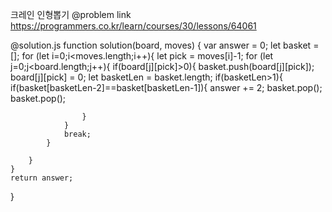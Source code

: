 크레인 인형뽑기 
@problem link
https://programmers.co.kr/learn/courses/30/lessons/64061

@solution.js
function solution(board, moves) {
    var answer = 0;
    let basket = [];
    for (let i=0;i<moves.length;i++){
        let pick = moves[i]-1;
        for (let j=0;j<board.length;j++){
            if(board[j][pick]>0){
                basket.push(board[j][pick]);
                board[j][pick] = 0;
                let basketLen = basket.length;
                if(basketLen>1){
                    if(basket[basketLen-2]==basket[basketLen-1]){
                        answer += 2;
                        basket.pop();
                        basket.pop();
                        
                    }
                }
                break;
            }

        }
    }
    return answer;
}
